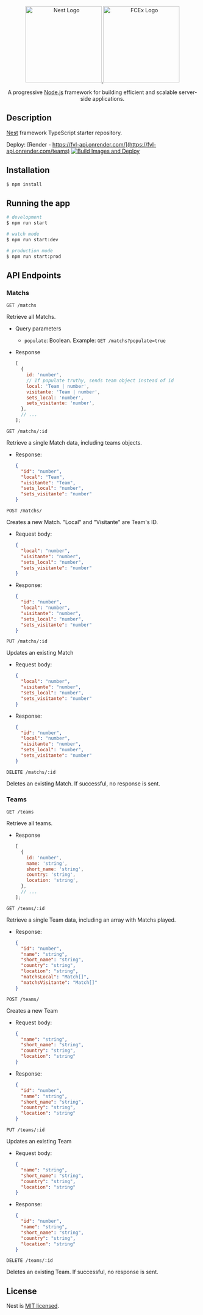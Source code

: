 <p align="center">
  <a href="http://nestjs.com/" target="blank">
    <img src="https://nestjs.com/img/logo-small.svg" width="200" alt="Nest Logo" />
  </a>
  <a href="https://exa.unicen.edu.ar" target="blank">
    <img src="https://exa.unicen.edu.ar/wp-content/uploads/2021/03/u249.png" width="200" alt="FCEx Logo" />
  </a>
</p>

  <p align="center">A progressive <a href="http://nodejs.org" target="_blank">Node.js</a> framework for building efficient and scalable server-side applications.</p>
    <p align="center">

## Description

[Nest](https://github.com/nestjs/nest) framework TypeScript starter repository.

Deploy: [Render - https://fvl-api.onrender.com/](https://fvl-api.onrender.com/teams)
[![Build Images and Deploy](https://github.com/lichodev/fvl-api/actions/workflows/new-release.yml/badge.svg)](https://github.com/lichodev/fvl-api/actions/workflows/new-release.yml)
## Installation

```bash
$ npm install
```

## Running the app

```bash
# development
$ npm run start

# watch mode
$ npm run start:dev

# production mode
$ npm run start:prod
```

## API Endpoints

### Matchs

`GET /matchs`

Retrieve all Matchs.

- Query parameters
  - `populate`: Boolean. Example: `GET /matchs?populate=true`
- Response

  ```js
  [
    {
      id: 'number',
      // If populate truthy, sends team object instead of id
      local: 'Team | number',
      visitante: 'Team | number',
      sets_local: 'number',
      sets_visitante: 'number',
    },
    // ...
  ];
  ```

`GET /matchs/:id`

Retrieve a single Match data, including teams objects.

- Response:

  ```json
  {
    "id": "number",
    "local": "Team",
    "visitante": "Team",
    "sets_local": "number",
    "sets_visitante": "number"
  }
  ```

`POST /matchs/`

Creates a new Match. "Local" and "Visitante" are Team's ID.

- Request body:

  ```json
  {
    "local": "number",
    "visitante": "number",
    "sets_local": "number",
    "sets_visitante": "number"
  }
  ```

- Response:

  ```json
  {
    "id": "number",
    "local": "number",
    "visitante": "number",
    "sets_local": "number",
    "sets_visitante": "number"
  }
  ```

`PUT /matchs/:id`

Updates an existing Match

- Request body:

  ```json
  {
    "local": "number",
    "visitante": "number",
    "sets_local": "number",
    "sets_visitante": "number"
  }
  ```

- Response:

  ```json
  {
    "id": "number",
    "local": "number",
    "visitante": "number",
    "sets_local": "number",
    "sets_visitante": "number"
  }
  ```

`DELETE /matchs/:id`

Deletes an existing Match. If successful, no response is sent.

### Teams

`GET /teams`

Retrieve all teams.

- Response

  ```js
  [
    {
      id: 'number',
      name: 'string',
      short_name: 'string',
      country: 'string',
      location: 'string',
    },
    // ...
  ];
  ```

`GET /teams/:id`

Retrieve a single Team data, including an array with Matchs played.

- Response:

  ```json
  {
    "id": "number",
    "name": "string",
    "short_name": "string",
    "country": "string",
    "location": "string",
    "matchsLocal": "Match[]",
    "matchsVisitante": "Match[]"
  }
  ```

`POST /teams/`

Creates a new Team

- Request body:

  ```json
  {
    "name": "string",
    "short_name": "string",
    "country": "string",
    "location": "string"
  }
  ```

- Response:

  ```json
  {
    "id": "number",
    "name": "string",
    "short_name": "string",
    "country": "string",
    "location": "string"
  }
  ```

`PUT /teams/:id`

Updates an existing Team

- Request body:

  ```json
  {
    "name": "string",
    "short_name": "string",
    "country": "string",
    "location": "string"
  }
  ```

- Response:

  ```json
  {
    "id": "number",
    "name": "string",
    "short_name": "string",
    "country": "string",
    "location": "string"
  }
  ```

`DELETE /teams/:id`

Deletes an existing Team. If successful, no response is sent.

## License

Nest is [MIT licensed](LICENSE).
